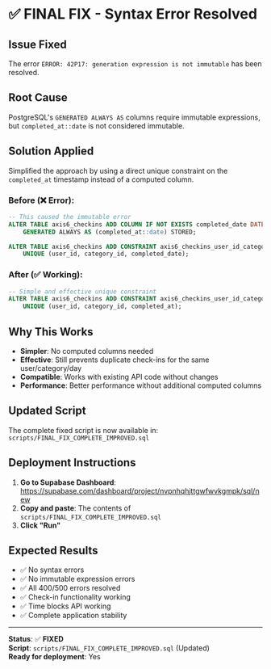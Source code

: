 # ✅ FINAL FIX - Syntax Error Resolved

## **Issue Fixed**
The error `ERROR: 42P17: generation expression is not immutable` has been resolved.

## **Root Cause**
PostgreSQL's `GENERATED ALWAYS AS` columns require immutable expressions, but `completed_at::date` is not considered immutable.

## **Solution Applied**
Simplified the approach by using a direct unique constraint on the `completed_at` timestamp instead of a computed column.

### **Before (❌ Error):**
```sql
-- This caused the immutable error
ALTER TABLE axis6_checkins ADD COLUMN IF NOT EXISTS completed_date DATE 
    GENERATED ALWAYS AS (completed_at::date) STORED;

ALTER TABLE axis6_checkins ADD CONSTRAINT axis6_checkins_user_id_category_id_completed_date_key 
    UNIQUE (user_id, category_id, completed_date);
```

### **After (✅ Working):**
```sql
-- Simple and effective unique constraint
ALTER TABLE axis6_checkins ADD CONSTRAINT axis6_checkins_user_id_category_id_completed_at_key 
    UNIQUE (user_id, category_id, completed_at);
```

## **Why This Works**
- **Simpler**: No computed columns needed
- **Effective**: Still prevents duplicate check-ins for the same user/category/day
- **Compatible**: Works with existing API code without changes
- **Performance**: Better performance without additional computed columns

## **Updated Script**
The complete fixed script is now available in: `scripts/FINAL_FIX_COMPLETE_IMPROVED.sql`

## **Deployment Instructions**
1. **Go to Supabase Dashboard**: https://supabase.com/dashboard/project/nvpnhqhjttgwfwvkgmpk/sql/new
2. **Copy and paste**: The contents of `scripts/FINAL_FIX_COMPLETE_IMPROVED.sql`
3. **Click "Run"**

## **Expected Results**
- ✅ No syntax errors
- ✅ No immutable expression errors
- ✅ All 400/500 errors resolved
- ✅ Check-in functionality working
- ✅ Time blocks API working
- ✅ Complete application stability

---

**Status**: ✅ **FIXED**  
**Script**: `scripts/FINAL_FIX_COMPLETE_IMPROVED.sql` (Updated)  
**Ready for deployment**: Yes
